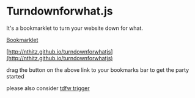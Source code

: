 # Turndownforwhat.js


It's a bookmarklet to turn your website down for what.

<a class="button" href="#">Bookmarklet</a>

[http://nthitz.github.io/turndownforwhatjs](http://nthitz.github.io/turndownforwhatjs)

drag the button on the above link to your bookmarks bar to get the party started

please also consider [tdfw trigger](https://github.com/pburtchaell/tdfw.js-trigger)
